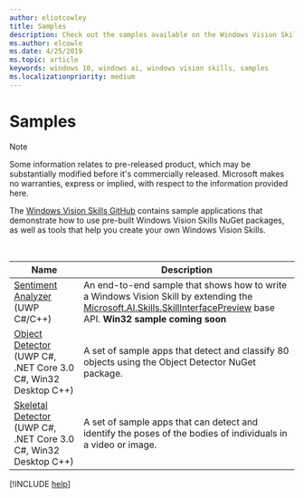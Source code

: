 ```yaml
---
author: eliotcowley
title: Samples
description: Check out the samples available on the Windows Vision Skills GitHub repository.
ms.author: elcowle
ms.date: 4/25/2019
ms.topic: article
keywords: windows 10, windows ai, windows vision skills, samples
ms.localizationpriority: medium
---
```


# Samples

> [!NOTE]
> Some information relates to pre-released product, which may be substantially modified before it's commercially released. Microsoft makes no warranties, express or implied, with respect to the information provided here.

The [Windows Vision Skills GitHub](https://github.com/Microsoft/WindowsVisionSkillsPreview/tree/master/samples) contains sample applications that demonstrate how to use pre-built Windows Vision Skills NuGet packages, as well as tools that help you create your own Windows Vision Skills.

<br/>

| Name | Description |
|------|-------------|
| [Sentiment Analyzer](https://github.com/Microsoft/WindowsVisionSkillsPreview/tree/master/samples/SentimentAnalyzerCustomSkill) (UWP C#/C++) | An end-to-end sample that shows how to write a Windows Vision Skill by extending the [Microsoft.AI.Skills.SkillInterfacePreview](https://docs.microsoft.com/dotnet/api/microsoft.ai.skills.skillinterfacepreview) base API. **Win32 sample coming soon** |
| [Object Detector](https://github.com/microsoft/WindowsVisionSkillsPreview/tree/master/samples/ObjectDetector) (UWP C#, .NET Core 3.0 C#, Win32 Desktop C++) | A set of sample apps that detect and classify 80 objects using the Object Detector NuGet package. |
| [Skeletal Detector](https://github.com/microsoft/WindowsVisionSkillsPreview/tree/master/samples/SkeletalDetector) (UWP C#, .NET Core 3.0 C#, Win32 Desktop C++) | A set of sample apps that can detect and identify the poses of the bodies of individuals in a video or image. |

[!INCLUDE [help](../includes/get-help-vision.md)]
